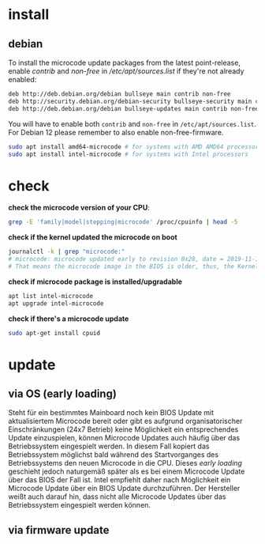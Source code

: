 # install

## debian

To install the microcode update packages from the latest point-release, enable *contrib* and *non-free* in */etc/apt/sources.list* if they're not already enabled: 

```sh
deb http://deb.debian.org/debian bullseye main contrib non-free
deb http://security.debian.org/debian-security bullseye-security main contrib non-free
deb http://deb.debian.org/debian bullseye-updates main contrib non-free
```

You will have to enable both `contrib` and `non-free` in `/etc/apt/sources.list`. For Debian 12 please remember to also enable non-free-firmware.

```sh
sudo apt install amd64-microcode # for systems with AMD AMD64 processors
sudo apt install intel-microcode # for systems with Intel processors
```

# check

**check the microcode version of your CPU**:

```sh
grep -E 'family|model|stepping|microcode' /proc/cpuinfo | head -5
```

**check if the kernel updated the microcode on boot**

```sh
journalctl -k | grep "microcode:"
# microcode: microcode updated early to revision 0x28, date = 2019-11-12
# That means the microcode image in the BIOS is older, thus, the Kernel loaded a newer version
```

**check if microcode package is installed/upgradable**

```sh
apt list intel-microcode
apt upgrade intel-microcode
```



**check if there's a microcode update**

```sh
sudo apt-get install cpuid
```

# update

## via OS (early loading)

Steht für ein bestimmtes Mainboard noch kein BIOS Update mit aktualisiertem Microcode bereit oder gibt es aufgrund organisatorischer  Einschränkungen (24x7 Betrieb) keine Möglichkeit ein entsprechendes Update einzuspielen, können Microcode Updates auch häufig über das  Betriebssystem eingespielt werden. In diesem Fall kopiert das  Betriebssystem möglichst bald während des Startvorganges des  Betriebssystems den neuen Microcode in die CPU. Dieses *early loading* geschieht jedoch naturgemäß später als es bei einem Microcode Update  über das BIOS der Fall ist. Intel empfiehlt daher nach Möglichkeit ein Microcode Update über ein BIOS Update durchzuführen. Der Hersteller  weißt auch darauf hin, dass nicht alle Microcode Updates über das  Betriebssystem eingespielt werden können.

## via firmware update

